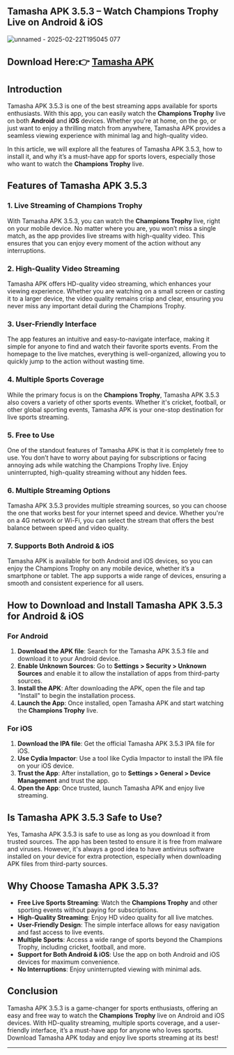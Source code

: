 ## Tamasha APK 3.5.3 – Watch Champions Trophy Live on Android & iOS

![unnamed - 2025-02-22T195045 077](https://github.com/user-attachments/assets/82a96390-bd2d-4b88-8e31-053c233512ff)

## Download Here:👉 [Tamasha APK](https://apkbros.com/tamasha-apk/)

## Introduction
Tamasha APK 3.5.3 is one of the best streaming apps available for sports enthusiasts. With this app, you can easily watch the **Champions Trophy** live on both **Android** and **iOS** devices. Whether you're at home, on the go, or just want to enjoy a thrilling match from anywhere, Tamasha APK provides a seamless viewing experience with minimal lag and high-quality video.

In this article, we will explore all the features of Tamasha APK 3.5.3, how to install it, and why it’s a must-have app for sports lovers, especially those who want to watch the **Champions Trophy** live.

## Features of Tamasha APK 3.5.3

### 1. **Live Streaming of Champions Trophy**
With Tamasha APK 3.5.3, you can watch the **Champions Trophy** live, right on your mobile device. No matter where you are, you won’t miss a single match, as the app provides live streams with high-quality video. This ensures that you can enjoy every moment of the action without any interruptions.

### 2. **High-Quality Video Streaming**
Tamasha APK offers HD-quality video streaming, which enhances your viewing experience. Whether you are watching on a small screen or casting it to a larger device, the video quality remains crisp and clear, ensuring you never miss any important detail during the Champions Trophy.

### 3. **User-Friendly Interface**
The app features an intuitive and easy-to-navigate interface, making it simple for anyone to find and watch their favorite sports events. From the homepage to the live matches, everything is well-organized, allowing you to quickly jump to the action without wasting time.

### 4. **Multiple Sports Coverage**
While the primary focus is on the **Champions Trophy**, Tamasha APK 3.5.3 also covers a variety of other sports events. Whether it's cricket, football, or other global sporting events, Tamasha APK is your one-stop destination for live sports streaming.

### 5. **Free to Use**
One of the standout features of Tamasha APK is that it is completely free to use. You don’t have to worry about paying for subscriptions or facing annoying ads while watching the Champions Trophy live. Enjoy uninterrupted, high-quality streaming without any hidden fees.

### 6. **Multiple Streaming Options**
Tamasha APK 3.5.3 provides multiple streaming sources, so you can choose the one that works best for your internet speed and device. Whether you're on a 4G network or Wi-Fi, you can select the stream that offers the best balance between speed and video quality.

### 7. **Supports Both Android & iOS**
Tamasha APK is available for both Android and iOS devices, so you can enjoy the Champions Trophy on any mobile device, whether it’s a smartphone or tablet. The app supports a wide range of devices, ensuring a smooth and consistent experience for all users.

## How to Download and Install Tamasha APK 3.5.3 for Android & iOS

### **For Android**
1. **Download the APK file**: Search for the Tamasha APK 3.5.3 file and download it to your Android device.
2. **Enable Unknown Sources**: Go to **Settings > Security > Unknown Sources** and enable it to allow the installation of apps from third-party sources.
3. **Install the APK**: After downloading the APK, open the file and tap "Install" to begin the installation process.
4. **Launch the App**: Once installed, open Tamasha APK and start watching the **Champions Trophy** live.

### **For iOS**
1. **Download the IPA file**: Get the official Tamasha APK 3.5.3 IPA file for iOS.
2. **Use Cydia Impactor**: Use a tool like Cydia Impactor to install the IPA file on your iOS device.
3. **Trust the App**: After installation, go to **Settings > General > Device Management** and trust the app.
4. **Open the App**: Once trusted, launch Tamasha APK and enjoy live streaming.

## Is Tamasha APK 3.5.3 Safe to Use?

Yes, Tamasha APK 3.5.3 is safe to use as long as you download it from trusted sources. The app has been tested to ensure it is free from malware and viruses. However, it's always a good idea to have antivirus software installed on your device for extra protection, especially when downloading APK files from third-party sources.

## Why Choose Tamasha APK 3.5.3?

- **Free Live Sports Streaming**: Watch the **Champions Trophy** and other sporting events without paying for subscriptions.
- **High-Quality Streaming**: Enjoy HD video quality for all live matches.
- **User-Friendly Design**: The simple interface allows for easy navigation and fast access to live events.
- **Multiple Sports**: Access a wide range of sports beyond the Champions Trophy, including cricket, football, and more.
- **Support for Both Android & iOS**: Use the app on both Android and iOS devices for maximum convenience.
- **No Interruptions**: Enjoy uninterrupted viewing with minimal ads.

## Conclusion
Tamasha APK 3.5.3 is a game-changer for sports enthusiasts, offering an easy and free way to watch the **Champions Trophy** live on Android and iOS devices. With HD-quality streaming, multiple sports coverage, and a user-friendly interface, it’s a must-have app for anyone who loves sports. Download Tamasha APK today and enjoy live sports streaming at its best!

---
